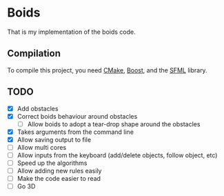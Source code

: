 # Boids

That is my implementation of the boids code.

## Compilation

To compile this project, you need [CMake](https://cmake.org), [Boost](http://boost.org), and the [SFML](sfml-dev.org) library.

## TODO

- [x] Add obstacles
- [x] Correct boids behaviour around obstacles
  - [ ] Allow boids to adopt a tear-drop shape around the obstacles
- [x] Takes arguments from the command line
- [x] Allow saving output to file
- [ ] Allow multi cores
- [ ] Allow inputs from the keyboard (add/delete objects, follow object, etc)
- [ ] Speed up the algorithms
- [ ] Allow adding new rules easily
- [ ] Make the code easier to read
- [ ] Go 3D

